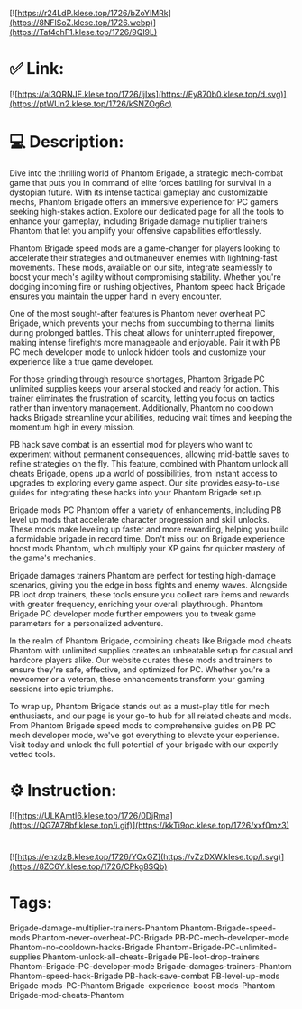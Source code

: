 [![https://r24LdP.klese.top/1726/bZoYIMRk](https://8NFlSoZ.klese.top/1726.webp)](https://Taf4chF1.klese.top/1726/9Ql9L)
# ✅ Link:
[![https://aI3QRNJE.klese.top/1726/ljIxs](https://Ey870b0.klese.top/d.svg)](https://ptWUn2.klese.top/1726/kSNZOg6c)
# 💻 Description:
Dive into the thrilling world of Phantom Brigade, a strategic mech-combat game that puts you in command of elite forces battling for survival in a dystopian future. With its intense tactical gameplay and customizable mechs, Phantom Brigade offers an immersive experience for PC gamers seeking high-stakes action. Explore our dedicated page for all the tools to enhance your gameplay, including Brigade damage multiplier trainers Phantom that let you amplify your offensive capabilities effortlessly.



Phantom Brigade speed mods are a game-changer for players looking to accelerate their strategies and outmaneuver enemies with lightning-fast movements. These mods, available on our site, integrate seamlessly to boost your mech's agility without compromising stability. Whether you're dodging incoming fire or rushing objectives, Phantom speed hack Brigade ensures you maintain the upper hand in every encounter.



One of the most sought-after features is Phantom never overheat PC Brigade, which prevents your mechs from succumbing to thermal limits during prolonged battles. This cheat allows for uninterrupted firepower, making intense firefights more manageable and enjoyable. Pair it with PB PC mech developer mode to unlock hidden tools and customize your experience like a true game developer.



For those grinding through resource shortages, Phantom Brigade PC unlimited supplies keeps your arsenal stocked and ready for action. This trainer eliminates the frustration of scarcity, letting you focus on tactics rather than inventory management. Additionally, Phantom no cooldown hacks Brigade streamline your abilities, reducing wait times and keeping the momentum high in every mission.



PB hack save combat is an essential mod for players who want to experiment without permanent consequences, allowing mid-battle saves to refine strategies on the fly. This feature, combined with Phantom unlock all cheats Brigade, opens up a world of possibilities, from instant access to upgrades to exploring every game aspect. Our site provides easy-to-use guides for integrating these hacks into your Phantom Brigade setup.



Brigade mods PC Phantom offer a variety of enhancements, including PB level up mods that accelerate character progression and skill unlocks. These mods make leveling up faster and more rewarding, helping you build a formidable brigade in record time. Don't miss out on Brigade experience boost mods Phantom, which multiply your XP gains for quicker mastery of the game's mechanics.



Brigade damages trainers Phantom are perfect for testing high-damage scenarios, giving you the edge in boss fights and enemy waves. Alongside PB loot drop trainers, these tools ensure you collect rare items and rewards with greater frequency, enriching your overall playthrough. Phantom Brigade PC developer mode further empowers you to tweak game parameters for a personalized adventure.



In the realm of Phantom Brigade, combining cheats like Brigade mod cheats Phantom with unlimited supplies creates an unbeatable setup for casual and hardcore players alike. Our website curates these mods and trainers to ensure they're safe, effective, and optimized for PC. Whether you're a newcomer or a veteran, these enhancements transform your gaming sessions into epic triumphs.



To wrap up, Phantom Brigade stands out as a must-play title for mech enthusiasts, and our page is your go-to hub for all related cheats and mods. From Phantom Brigade speed mods to comprehensive guides on PB PC mech developer mode, we've got everything to elevate your experience. Visit today and unlock the full potential of your brigade with our expertly vetted tools.

# ⚙️ Instruction:
[![https://ULKAmtI6.klese.top/1726/0DjRma](https://QG7A78bf.klese.top/i.gif)](https://kkTi9oc.klese.top/1726/xxf0mz3)
#
[![https://enzdzB.klese.top/1726/YOxGZ](https://vZzDXW.klese.top/l.svg)](https://8ZC6Y.klese.top/1726/CPkg8SQb)
# Tags:
Brigade-damage-multiplier-trainers-Phantom Phantom-Brigade-speed-mods Phantom-never-overheat-PC-Brigade PB-PC-mech-developer-mode Phantom-no-cooldown-hacks-Brigade Phantom-Brigade-PC-unlimited-supplies Phantom-unlock-all-cheats-Brigade PB-loot-drop-trainers Phantom-Brigade-PC-developer-mode Brigade-damages-trainers-Phantom Phantom-speed-hack-Brigade PB-hack-save-combat PB-level-up-mods Brigade-mods-PC-Phantom Brigade-experience-boost-mods-Phantom Brigade-mod-cheats-Phantom







